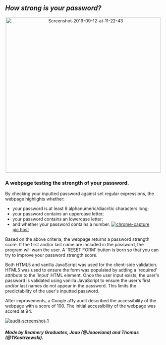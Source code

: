 ## *How strong is your password?*
<p align="center">
  <a href="https://ibb.co/KLPszZK"><img src="https://i.ibb.co/CMc9sdP/Screenshot-2019-09-12-at-11-22-43.png" alt="Screenshot-2019-09-12-at-11-22-43" border="0" width=500 align="center"></a>
</p>

### A webpage testing the strength of your password.

By checking your inputted password against set regular expressions, the webpage highlights whether:

* your password is at least 6 alphanumeric/diacritic characters long;
* your password contains an uppercase letter;
* your password contains an lowercase letter;
* and whether your password contains a number.
<a href="https://imgbb.com/"><img src="https://i.ibb.co/mXY2d8Q/chrome-capture.gif" alt="chrome-capture" border="0"></a><br /><a target='_blank' href='https://imgbb.com/'>pic host</a><br />

Based on the above criteria, the webpage returns a password strength score. If the first and/or last name are included in the password, the program will warn the user. 
A 'RESET FORM' button is born so that you can try to improve your password strength score.

Both HTML5 and vanilla JavaScript was used for the client-side validation. HTML5 was used to ensure the form was populated by adding a 'required' attribute to the 'input' HTML element. Once the user input exists, the user's password is validated using vanilla JavaScript to ensure the user's first and/or last names do not appear in the password. This limits the predictability of the user's inputted password.

After improvements, a Google a11y audit described the accessibility of the webpage with a score of 100. The initial accessibility of the webpage was scored at 94.

<a href="https://ibb.co/TwvFH4W"><img src="https://i.ibb.co/RgvVC3j/audit-screenshot-1.png" alt="audit-screenshot-1" border="0"></a>



##### Made by Beamery Graduates, Joao (@Joaoviana) and Thomas (@TKostrzewski).
